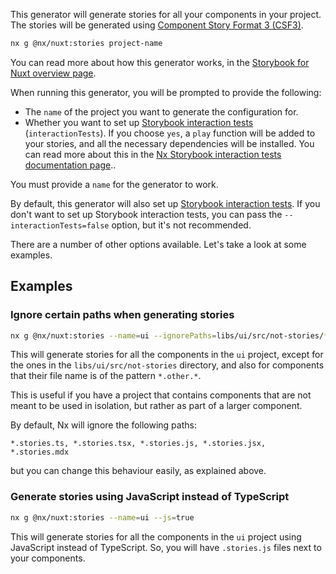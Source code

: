 This generator will generate stories for all your components in your project. The stories will be generated using [Component Story Format 3 (CSF3)](https://storybook.js.org/blog/storybook-csf3-is-here/).

```bash
nx g @nx/nuxt:stories project-name
```

You can read more about how this generator works, in the [Storybook for Nuxt overview page](/recipes/storybook/overview-nuxt#auto-generate-stories).

When running this generator, you will be prompted to provide the following:

- The `name` of the project you want to generate the configuration for.
- Whether you want to set up [Storybook interaction tests](https://storybook.js.org/docs/angular/writing-tests/interaction-testing) (`interactionTests`). If you choose `yes`, a `play` function will be added to your stories, and all the necessary dependencies will be installed. You can read more about this in the [Nx Storybook interaction tests documentation page](/packages/storybook/documents/interaction-tests)..

You must provide a `name` for the generator to work.

By default, this generator will also set up [Storybook interaction tests](https://storybook.js.org/docs/angular/writing-tests/interaction-testing). If you don't want to set up Storybook interaction tests, you can pass the `--interactionTests=false` option, but it's not recommended.

There are a number of other options available. Let's take a look at some examples.

## Examples

### Ignore certain paths when generating stories

```bash
nx g @nx/nuxt:stories --name=ui --ignorePaths=libs/ui/src/not-stories/**,**/**/src/**/*.other.*
```

This will generate stories for all the components in the `ui` project, except for the ones in the `libs/ui/src/not-stories` directory, and also for components that their file name is of the pattern `*.other.*`.

This is useful if you have a project that contains components that are not meant to be used in isolation, but rather as part of a larger component.

By default, Nx will ignore the following paths:

```text
*.stories.ts, *.stories.tsx, *.stories.js, *.stories.jsx, *.stories.mdx
```

but you can change this behaviour easily, as explained above.

### Generate stories using JavaScript instead of TypeScript

```bash
nx g @nx/nuxt:stories --name=ui --js=true
```

This will generate stories for all the components in the `ui` project using JavaScript instead of TypeScript. So, you will have `.stories.js` files next to your components.
